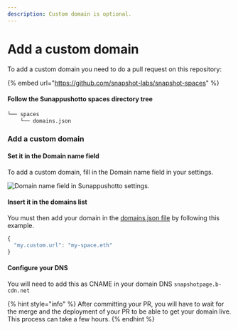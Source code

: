 ```yaml
---
description: Custom domain is optional.
---
```


# Add a custom domain

To add a custom domain you need to do a pull request on this repository:

{% embed url="https://github.com/snapshot-labs/snapshot-spaces" %}

#### Follow the Sunappushotto spaces directory tree

```bash
└── spaces
    └── domains.json
```

### Add a custom domain

#### Set it in the Domain name field

To add a custom domain, fill in the Domain name field in your settings.

![Domain name field in Sunappushotto settings.](../.gitbook/assets/capture-de-cran-2020-12-30-a-09.34.49.png)

#### Insert it in the domains list

You must then add your domain in the [domains.json file](https://github.com/snapshot-labs/snapshot-spaces/blob/master/spaces/domains.json) by following this example.

```javascript
{
  "my.custom.url": "my-space.eth"
}
```

#### Configure your DNS 

You will need to add this as CNAME in your domain DNS `snapshotpage.b-cdn.net`

{% hint style="info" %}
After committing your PR, you will have to wait for the merge and the deployment of your PR to be able to get your domain live. This process can take a few hours.
{% endhint %}

